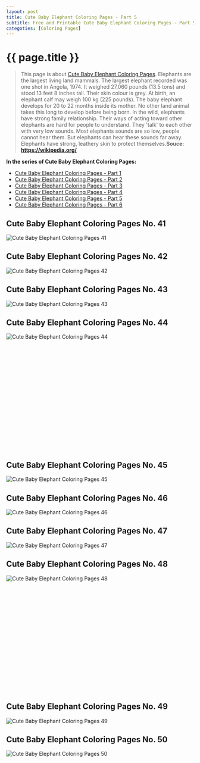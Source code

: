 ```yaml
---
layout: post
title: Cute Baby Elephant Coloring Pages - Part 5
subtitle: Free and Printable Cute Baby Elephant Coloring Pages - Part 5
categoties: [Coloring Pages]
---
```

{{ page.title }}
================
> This page is about [Cute Baby Elephant Coloring Pages](https://hoanghabelle.github.io/). Elephants are the largest living land mammals. The largest elephant recorded was one shot in Angola, 1974. It weighed 27,060 pounds (13.5 tons) and stood 13 feet 8 inches tall. Their skin colour is grey. At birth, an elephant calf may weigh 100 kg (225 pounds). The baby elephant develops for 20 to 22 months inside its mother. No other land animal takes this long to develop before being born. In the wild, elephants have strong family relationship. Their ways of acting toward other elephants are hard for people to understand. They 'talk' to each other with very low sounds. Most elephants sounds are so low, people cannot hear them. But elephants can hear these sounds far away. Elephants have strong, leathery skin to protect themselves.__Souce: https://wikipedia.org/__

**In the series of Cute Baby Elephant Coloring Pages:**

* [Cute Baby Elephant Coloring Pages - Part 1](https://hoanghabelle.github.io/2017/11/16/Cute-Baby-Elephant-Coloring-Pages-part-1.html)
* [Cute Baby Elephant Coloring Pages - Part 2](https://hoanghabelle.github.io/2017/11/16/Cute-Baby-Elephant-Coloring-Pages-part-2.html)
* [Cute Baby Elephant Coloring Pages - Part 3](https://hoanghabelle.github.io/2017/11/16/Cute-Baby-Elephant-Coloring-Pages-part-3.html)
* [Cute Baby Elephant Coloring Pages - Part 4](https://hoanghabelle.github.io/2017/11/16/Cute-Baby-Elephant-Coloring-Pages-part-4.html)
* [Cute Baby Elephant Coloring Pages - Part 5](https://hoanghabelle.github.io/2017/11/16/Cute-Baby-Elephant-Coloring-Pages-part-5.html)
* [Cute Baby Elephant Coloring Pages - Part 6](https://hoanghabelle.github.io/2017/11/16/Cute-Baby-Elephant-Coloring-Pages-part-6.html)
## Cute Baby Elephant Coloring Pages No. 41
![Cute Baby Elephant Coloring Pages 41](https://hoanghabelle.github.io/img2/Cute-Baby-Elephant-Coloring-Pages%20(41).jpg "Cute Baby Elephant Coloring Pages 41")

## Cute Baby Elephant Coloring Pages No. 42
![Cute Baby Elephant Coloring Pages 42](https://hoanghabelle.github.io/img2/Cute-Baby-Elephant-Coloring-Pages%20(42).jpg "Cute Baby Elephant Coloring Pages 42")

## Cute Baby Elephant Coloring Pages No. 43
![Cute Baby Elephant Coloring Pages 43](https://hoanghabelle.github.io/img2/Cute-Baby-Elephant-Coloring-Pages%20(43).jpg "Cute Baby Elephant Coloring Pages 43")

## Cute Baby Elephant Coloring Pages No. 44
![Cute Baby Elephant Coloring Pages 44](https://hoanghabelle.github.io/img2/Cute-Baby-Elephant-Coloring-Pages%20(44).jpg "Cute Baby Elephant Coloring Pages 44")

<script async src="//pagead2.googlesyndication.com/pagead/js/adsbygoogle.js"></script><!-- Texxtonly --><ins class="adsbygoogle" style="display:inline-block;width:336px;height:280px" data-ad-client="ca-pub-6753140515841889" data-ad-slot="3207852233"></ins><script>(adsbygoogle = window.adsbygoogle || []).push({}); </script>

## Cute Baby Elephant Coloring Pages No. 45
![Cute Baby Elephant Coloring Pages 45](https://hoanghabelle.github.io/img2/Cute-Baby-Elephant-Coloring-Pages%20(45).jpg "Cute Baby Elephant Coloring Pages 45")

## Cute Baby Elephant Coloring Pages No. 46
![Cute Baby Elephant Coloring Pages 46](https://hoanghabelle.github.io/img2/Cute-Baby-Elephant-Coloring-Pages%20(46).jpg "Cute Baby Elephant Coloring Pages 46")

## Cute Baby Elephant Coloring Pages No. 47
![Cute Baby Elephant Coloring Pages 47](https://hoanghabelle.github.io/img2/Cute-Baby-Elephant-Coloring-Pages%20(47).jpg "Cute Baby Elephant Coloring Pages 47")

## Cute Baby Elephant Coloring Pages No. 48
![Cute Baby Elephant Coloring Pages 48](https://hoanghabelle.github.io/img2/Cute-Baby-Elephant-Coloring-Pages%20(48).jpg "Cute Baby Elephant Coloring Pages 48")

<script async src="//pagead2.googlesyndication.com/pagead/js/adsbygoogle.js"></script><!-- Texxtonly --><ins class="adsbygoogle" style="display:inline-block;width:336px;height:280px" data-ad-client="ca-pub-6753140515841889" data-ad-slot="3207852233"></ins><script>(adsbygoogle = window.adsbygoogle || []).push({}); </script>

## Cute Baby Elephant Coloring Pages No. 49
![Cute Baby Elephant Coloring Pages 49](https://hoanghabelle.github.io/img2/Cute-Baby-Elephant-Coloring-Pages%20(49).jpg "Cute Baby Elephant Coloring Pages 49")

## Cute Baby Elephant Coloring Pages No. 50
![Cute Baby Elephant Coloring Pages 50](https://hoanghabelle.github.io/img2/Cute-Baby-Elephant-Coloring-Pages%20(50).jpg "Cute Baby Elephant Coloring Pages 50")

